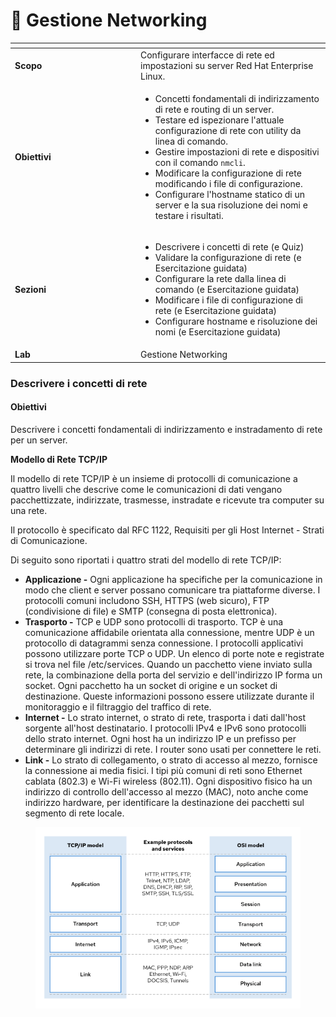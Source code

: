 # 🥅 Gestione Networking

<table data-header-hidden data-full-width="true"><thead><tr><th width="187"></th><th></th></tr></thead><tbody><tr><td><strong>Scopo</strong></td><td>Configurare interfacce di rete ed impostazioni su server Red Hat Enterprise Linux.</td></tr><tr><td><strong>Obiettivi</strong></td><td><ul><li>Concetti fondamentali di indirizzamento di rete e routing di un server.</li><li>Testare ed ispezionare l'attuale configurazione di rete con utility da linea di comando.</li><li>Gestire impostazioni di rete e dispositivi con il comando <code>nmcli</code>.</li><li>Modificare la configurazione di rete modificando i file di configurazione.</li><li>Configurare l'hostname statico di un server e la sua risoluzione dei nomi e testare i risultati.</li></ul></td></tr><tr><td><strong>Sezioni</strong></td><td><ul><li>Descrivere i concetti di rete (e Quiz)</li><li>Validare la configurazione di rete (e Esercitazione guidata)</li><li>Configurare la rete dalla linea di comando (e Esercitazione guidata)</li><li>Modificare i file di configurazione di rete (e Esercitazione guidata)</li><li>Configurare hostname e risoluzione dei nomi (e Esercitazione guidata)</li></ul></td></tr><tr><td><strong>Lab</strong></td><td>Gestione Networking</td></tr></tbody></table>

### Descrivere i concetti di rete

#### Obiettivi

Descrivere i concetti fondamentali di indirizzamento e instradamento di rete per un server.

**Modello di Rete TCP/IP**

Il modello di rete TCP/IP è un insieme di protocolli di comunicazione a quattro livelli che descrive come le comunicazioni di dati vengano pacchettizzate, indirizzate, trasmesse, instradate e ricevute tra computer su una rete.

Il protocollo è specificato dal RFC 1122, Requisiti per gli Host Internet - Strati di Comunicazione.

Di seguito sono riportati i quattro strati del modello di rete TCP/IP:

* **Applicazione -** Ogni applicazione ha specifiche per la comunicazione in modo che client e server possano comunicare tra piattaforme diverse. I protocolli comuni includono SSH, HTTPS (web sicuro), FTP (condivisione di file) e SMTP (consegna di posta elettronica).
* **Trasporto -** TCP e UDP sono protocolli di trasporto. TCP è una comunicazione affidabile orientata alla connessione, mentre UDP è un protocollo di datagrammi senza connessione. I protocolli applicativi possono utilizzare porte TCP o UDP. Un elenco di porte note e registrate si trova nel file /etc/services. Quando un pacchetto viene inviato sulla rete, la combinazione della porta del servizio e dell'indirizzo IP forma un socket. Ogni pacchetto ha un socket di origine e un socket di destinazione. Queste informazioni possono essere utilizzate durante il monitoraggio e il filtraggio del traffico di rete.
* **Internet -** Lo strato internet, o strato di rete, trasporta i dati dall'host sorgente all'host destinatario. I protocolli IPv4 e IPv6 sono protocolli dello strato internet. Ogni host ha un indirizzo IP e un prefisso per determinare gli indirizzi di rete. I router sono usati per connettere le reti.
* **Link -** Lo strato di collegamento, o strato di accesso al mezzo, fornisce la connessione ai media fisici. I tipi più comuni di reti sono Ethernet cablata (802.3) e Wi-Fi wireless (802.11). Ogni dispositivo fisico ha un indirizzo di controllo dell'accesso al mezzo (MAC), noto anche come indirizzo hardware, per identificare la destinazione dei pacchetti sul segmento di rete locale.

<div data-full-width="false">

<figure><img src="../.gitbook/assets/image (5).png" alt=""><figcaption></figcaption></figure>

</div>

